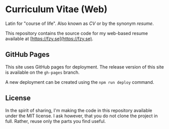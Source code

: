 # Curriculum Vitae (Web)

Latin for "course of life". Also known as _CV_ or by the synonym _resume_.

This repository contains the source code for my web-based resume available at [https://fzy.se](https://fzy.se).

## GitHub Pages

This site uses GitHub pages for deployment. The release version of this site is available on the `gh-pages` branch.

A new deployment can be created using the `npm run deploy` command.

## License

In the spirit of sharing, I'm making the code in this repository available under the MIT license. I ask however, that you do not clone the project in full. Rather, reuse only the parts you find useful.
